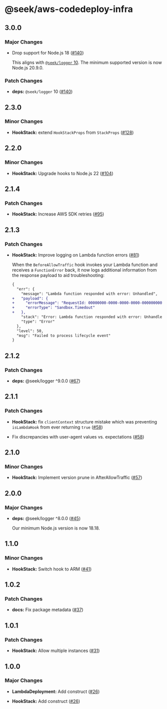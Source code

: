 # @seek/aws-codedeploy-infra

## 3.0.0

### Major Changes

- Drop support for Node.js 18 ([#140](https://github.com/seek-oss/aws-codedeploy-hooks/pull/140))

  This aligns with [`@seek/logger` 10](https://github.com/seek-oss/logger/releases/v10.0.0). The minimum supported version is now Node.js 20.9.0.

### Patch Changes

- **deps:** `@seek/logger` 10 ([#140](https://github.com/seek-oss/aws-codedeploy-hooks/pull/140))

## 2.3.0

### Minor Changes

- **HookStack:** extend `HookStackProps` from `StackProps` ([#128](https://github.com/seek-oss/aws-codedeploy-hooks/pull/128))

## 2.2.0

### Minor Changes

- **HookStack:** Upgrade hooks to Node.js 22 ([#104](https://github.com/seek-oss/aws-codedeploy-hooks/pull/104))

## 2.1.4

### Patch Changes

- **HookStack:** Increase AWS SDK retries ([#95](https://github.com/seek-oss/aws-codedeploy-hooks/pull/95))

## 2.1.3

### Patch Changes

- **HookStack:** Improve logging on Lambda function errors ([#81](https://github.com/seek-oss/aws-codedeploy-hooks/pull/81))

  When the `BeforeAllowTraffic` hook invokes your Lambda function and receives a `FunctionError` back, it now logs additional information from the response payload to aid troubleshooting:

  ```diff
  {
    "err": {
      "message": "Lambda function responded with error: Unhandled",
  +   "payload": {
  +     "errorMessage": "RequestId: 00000000-0000-0000-0000-000000000000 Error: Task timed out after 1.00 seconds",
  +     "errorType": "Sandbox.Timedout"
  +   },
      "stack": "Error: Lambda function responded with error: Unhandled...",
      "type": "Error"
    },
    "level": 50,
    "msg": "Failed to process lifecycle event"
  }
  ```

## 2.1.2

### Patch Changes

- **deps:** @seek/logger ^9.0.0 ([#67](https://github.com/seek-oss/aws-codedeploy-hooks/pull/67))

## 2.1.1

### Patch Changes

- **HookStack:** fix `clientContext` structure mistake which was preventing `isLambdaHook` from ever returning `true` ([#58](https://github.com/seek-oss/aws-codedeploy-hooks/pull/58))

- Fix discrepancies with user-agent values vs. expectations ([#58](https://github.com/seek-oss/aws-codedeploy-hooks/pull/58))

## 2.1.0

### Minor Changes

- **HookStack:** Implement version prune in AfterAllowTraffic ([#57](https://github.com/seek-oss/aws-codedeploy-hooks/pull/57))

## 2.0.0

### Major Changes

- **deps:** @seek/logger ^8.0.0 ([#45](https://github.com/seek-oss/aws-codedeploy-hooks/pull/45))

  Our minimum Node.js version is now 18.18.

## 1.1.0

### Minor Changes

- **HookStack:** Switch hook to ARM ([#41](https://github.com/seek-oss/aws-codedeploy-hooks/pull/41))

## 1.0.2

### Patch Changes

- **docs:** Fix package metadata ([#37](https://github.com/seek-oss/aws-codedeploy-hooks/pull/37))

## 1.0.1

### Patch Changes

- **HookStack:** Allow multiple instances ([#31](https://github.com/seek-oss/aws-codedeploy-hooks/pull/31))

## 1.0.0

### Major Changes

- **LambdaDeployment:** Add construct ([#26](https://github.com/seek-oss/aws-codedeploy-hooks/pull/26))

- **HookStack:** Add construct ([#26](https://github.com/seek-oss/aws-codedeploy-hooks/pull/26))
